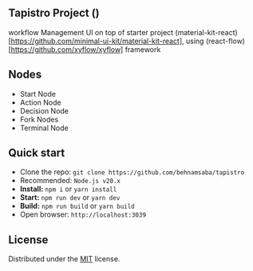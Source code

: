 ## Tapistro Project ()

workflow Management UI on top of starter project (material-kit-react)[https://github.com/minimal-ui-kit/material-kit-react], using (react-flow)[https://github.com/xyflow/xyflow] framework

## Nodes

- Start Node
- Action Node
- Decision Node
- Fork Nodes
- Terminal Node

## Quick start

- Clone the repo: `git clone https://github.com/behnamsaba/tapistro`
- Recommended: `Node.js v20.x`
- **Install:** `npm i` or `yarn install`
- **Start:** `npm run dev` or `yarn dev`
- **Build:** `npm run build` or `yarn build`
- Open browser: `http://localhost:3039`


## License

Distributed under the [MIT](https://github.com/minimal-ui-kit/minimal.free/blob/main/LICENSE.md) license.
